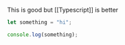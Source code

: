 This is good but [[Typescript]] is better

```javascript
let something = "hi";

console.log(something);
```

